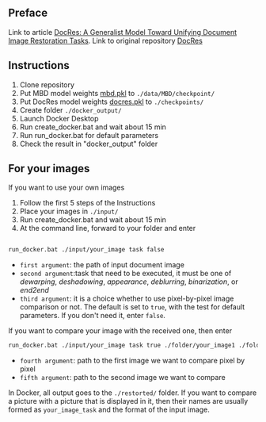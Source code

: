 ## Preface
Link to article [DocRes: A Generalist Model Toward Unifying Document Image Restoration Tasks](https://arxiv.org/abs/2405.04408).
Link to original repository [DocRes](https://github.com/zzzhang-jx/docres)


## Instructions 
1. Clone repository
2. Put MBD model weights [mbd.pkl](https://1drv.ms/f/s!Ak15mSdV3Wy4iahoKckhDPVP5e2Czw?e=iClwdK) to `./data/MBD/checkpoint/`
3. Put DocRes model weights [docres.pkl](https://1drv.ms/f/s!Ak15mSdV3Wy4iahoKckhDPVP5e2Czw?e=iClwdK) to `./checkpoints/`
4. Create folder `./docker_output/`
5. Launch Docker Desktop
6. Run create_docker.bat and wait about 15 min
7. Run run_docker.bat for default parameters
8. Check the result in "docker_output" folder

## For your images 
If you want to use your own images
1. Follow the first 5 steps of the Instructions
2. Place your images in `./input/`
3. Run create_docker.bat and wait about 15 min
4. At the command line, forward to your folder and enter
```bash

run_docker.bat ./input/your_image task false
```
- `first argument`: the path of input document image
- `second argument`:task that need to be executed, it must be one of _dewarping_, _deshadowing_, _appearance_, _deblurring_, _binarization_, or _end2end_
- `third argument`: it is a choice whether to use pixel-by-pixel image comparison or not. The default is set to `true`, with the test for default parameters. If you don't need it, enter `false`. 

If you want to compare your image with the received one, then enter 
```bash
run_docker.bat ./input/your_image task true ./folder/your_image1 ./folder/your_image2
```
- `fourth argument`: path to the first image we want to compare pixel by pixel
- `fifth argument`: path to the second image we want to compare

In Docker, all output goes to the `./restorted/` folder. If you want to compare a picture with a picture that is displayed in it, then their names are usually formed as `your_image_task` and the format of the input image.

